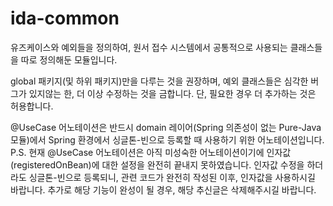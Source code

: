 # ida-common

유즈케이스와 예외들을 정의하여, 원서 접수 시스템에서 공통적으로 사용되는 클래스들을 
따로 정의해둔 모듈입니다.

global 패키지(및 하위 패키지)만을 다루는 것을 권장하며, 예외 클래스들은 심각한 버그가 있지않는 한,
더 이상 수정하는 것을 금합니다. 단, 필요한 경우 더 추가하는 것은 허용합니다.

@UseCase 어노테이션은 반드시 domain 레이어(Spring 의존성이 없는 Pure-Java 모듈)에서
Spring 환경에서 싱글톤-빈으로 등록할 때 사용하기 위한 어노테이션입니다. <br>
P.S. 현재 @UseCase 어노테이션은 아직 미성숙한 어노테이션이기에 인자값(registeredOnBean)에 대한
설정을 완전히 끝내지 못하였습니다. 인자값 수정을 하더라도 싱글톤-빈으로 등록되니, 관련 코드가 완전히
작성된 이후, 인자값을 사용하시길 바랍니다. 추가로 해당 기능이 완성이 될 경우, 해당 추신글은 삭제해주시길 바랍니다.

